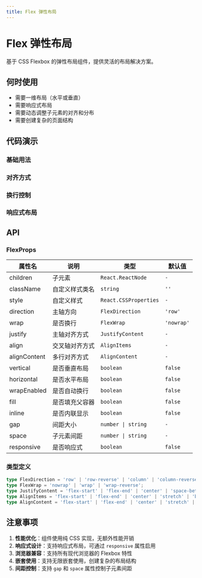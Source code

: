 ```yaml
---
title: Flex 弹性布局
---
```


# Flex 弹性布局

基于 CSS Flexbox 的弹性布局组件，提供灵活的布局解决方案。

## 何时使用

- 需要一维布局（水平或垂直）
- 需要响应式布局
- 需要动态调整子元素的对齐和分布
- 需要创建复杂的页面结构

## 代码演示

### 基础用法

<code src="./demo/flex/basic.tsx"></code>

### 对齐方式

<code src="./demo/flex/alignment.tsx"></code>

### 换行控制

<code src="./demo/flex/wrap.tsx"></code>

### 响应式布局

<code src="./demo/flex/responsive.tsx"></code>

## API

### FlexProps

| 属性名        | 说明           | 类型                     | 默认值   |
| ------------- | -------------- | ------------------------ | -------- |
| children      | 子元素         | `React.ReactNode`        | `-`      |
| className     | 自定义样式类名 | `string`                 | `''`     |
| style         | 自定义样式     | `React.CSSProperties`    | `-`      |
| direction     | 主轴方向       | `FlexDirection`          | `'row'`  |
| wrap          | 是否换行       | `FlexWrap`               | `'nowrap'` |
| justify       | 主轴对齐方式   | `JustifyContent`         | `-`      |
| align         | 交叉轴对齐方式 | `AlignItems`             | `-`      |
| alignContent  | 多行对齐方式   | `AlignContent`           | `-`      |
| vertical      | 是否垂直布局   | `boolean`                | `false`  |
| horizontal    | 是否水平布局   | `boolean`                | `false`  |
| wrapEnabled   | 是否自动换行   | `boolean`                | `false`  |
| fill          | 是否填充父容器 | `boolean`                | `false`  |
| inline        | 是否内联显示   | `boolean`                | `false`  |
| gap           | 间距大小       | `number \| string`       | `-`      |
| space         | 子元素间距     | `number \| string`       | `-`      |
| responsive    | 是否响应式     | `boolean`                | `false`  |

### 类型定义

```typescript
type FlexDirection = 'row' | 'row-reverse' | 'column' | 'column-reverse';
type FlexWrap = 'nowrap' | 'wrap' | 'wrap-reverse';
type JustifyContent = 'flex-start' | 'flex-end' | 'center' | 'space-between' | 'space-around' | 'space-evenly';
type AlignItems = 'flex-start' | 'flex-end' | 'center' | 'stretch' | 'baseline';
type AlignContent = 'flex-start' | 'flex-end' | 'center' | 'stretch' | 'space-between' | 'space-around';
```

## 注意事项

1. **性能优化**：组件使用纯 CSS 实现，无额外性能开销
2. **响应式设计**：支持响应式布局，可通过 `responsive` 属性启用
3. **浏览器兼容**：支持所有现代浏览器的 Flexbox 特性
4. **嵌套使用**：支持无限嵌套使用，创建复杂的布局结构
5. **间距控制**：支持 `gap` 和 `space` 属性控制子元素间距


